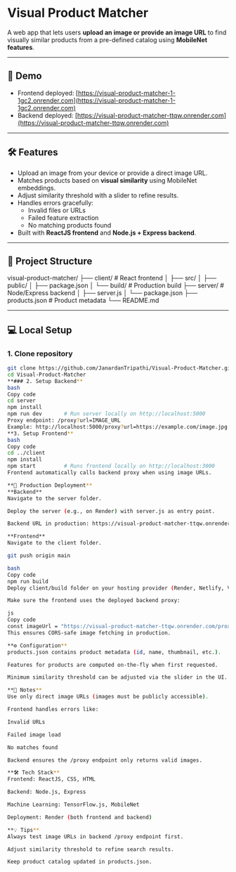 # Visual Product Matcher

A web app that lets users **upload an image or provide an image URL** to find visually similar products from a pre-defined catalog using **MobileNet features**.

---

## 🌟 Demo

- Frontend deployed: [https://visual-product-matcher-1-1gc2.onrender.com](https://visual-product-matcher-1-1gc2.onrender.com)
- Backend deployed: [https://visual-product-matcher-ttqw.onrender.com](https://visual-product-matcher-ttqw.onrender.com)

---

## 🛠 Features

- Upload an image from your device or provide a direct image URL.
- Matches products based on **visual similarity** using MobileNet embeddings.
- Adjust similarity threshold with a slider to refine results.
- Handles errors gracefully:
  - Invalid files or URLs
  - Failed feature extraction
  - No matching products found
- Built with **ReactJS frontend** and **Node.js + Express backend**.

---

## 📁 Project Structure

visual-product-matcher/
├── client/ # React frontend
│ ├── src/
│ ├── public/
│ ├── package.json
│ └── build/ # Production build
├── server/ # Node/Express backend
│ ├── server.js
│ └── package.json
├── products.json # Product metadata
└── README.md

---

## 💻 Local Setup

### 1. Clone repository

```bash
git clone https://github.com/JanardanTripathi/Visual-Product-Matcher.git
cd Visual-Product-Matcher
**### 2. Setup Backend**
bash
Copy code
cd server
npm install
npm run dev       # Run server locally on http://localhost:5000
Proxy endpoint: /proxy?url=IMAGE_URL
Example: http://localhost:5000/proxy?url=https://example.com/image.jpg
**3. Setup Frontend**
bash
Copy code
cd ../client
npm install
npm start         # Runs frontend locally on http://localhost:3000
Frontend automatically calls backend proxy when using image URLs.

**🚀 Production Deployment**
**Backend**
Navigate to the server folder.

Deploy the server (e.g., on Render) with server.js as entry point.

Backend URL in production: https://visual-product-matcher-ttqw.onrender.com

**Frontend**
Navigate to the client folder.

git push origin main

bash
Copy code
npm run build
Deploy client/build folder on your hosting provider (Render, Netlify, Vercel, etc.).

Make sure the frontend uses the deployed backend proxy:

js
Copy code
const imageUrl = "https://visual-product-matcher-ttqw.onrender.com/proxy?url=EXTERNAL_IMAGE_URL";
This ensures CORS-safe image fetching in production.

**⚙️ Configuration**
products.json contains product metadata (id, name, thumbnail, etc.).

Features for products are computed on-the-fly when first requested.

Minimum similarity threshold can be adjusted via the slider in the UI.

**📝 Notes**
Use only direct image URLs (images must be publicly accessible).

Frontend handles errors like:

Invalid URLs

Failed image load

No matches found

Backend ensures the /proxy endpoint only returns valid images.

**🛠 Tech Stack**
Frontend: ReactJS, CSS, HTML

Backend: Node.js, Express

Machine Learning: TensorFlow.js, MobileNet

Deployment: Render (both frontend and backend)

**💡 Tips**
Always test image URLs in backend /proxy endpoint first.

Adjust similarity threshold to refine search results.

Keep product catalog updated in products.json.
